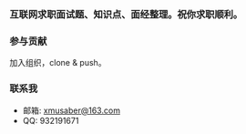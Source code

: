 ### 互联网求职面试题、知识点、面经整理。祝你求职顺利。

### 参与贡献

加入组织，clone & push。

### 联系我

- 邮箱: xmusaber@163.com
- QQ: 932191671